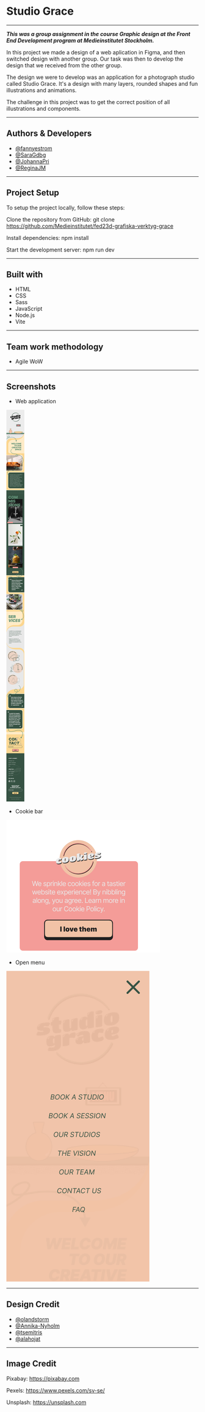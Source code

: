 # Studio Grace

---

***This was a group assignment in the course Graphic design at the Front End Development program at Medieinstitutet Stockholm.***

In this project we made a design of a web aplication in Figma, and then switched design with another group. Our task was then to develop the design that we received from the other group.

The design we were to develop was an application for a photograph studio called Studio Grace. It's a design with many layers, rounded shapes and fun illustrations and animations. 

The challenge in this project was to get the correct position of all illustrations and components.

---

## Authors & Developers

- [@fannyestrom](https://github.com/fannyestrom)
- [@SaraGdbg](https://github.com/SaraGdbg)
- [@JohannaPri](https://github.com/JohannaPri)
- [@ReginaJM](https://github.com/ReginaJM)

---

## Project Setup

To setup the project locally, follow these steps:

Clone the repository from GitHub:
git clone https://github.com/Medieinstitutet/fed23d-grafiska-verktyg-grace

Install dependencies:
npm install

Start the development server:
npm run dev

---

## Built with

- HTML
- CSS
- Sass
- JavaScript
- Node.js
- Vite

---

## Team work methodology

- Agile WoW

---

## Screenshots

- Web application

![Web application](./assets/screenshots/Mobile.png)

- Cookie bar

![Cookie](./assets/screenshots/Cookies%20mobile.png)

- Open menu

![Open Menu](./assets/screenshots/Mobile%20menu.png)

---

## Design Credit

- [@olandstorm](https://github.com/olandstorm)
- [@Annika-Nyholm](https://github.com/Annika-Nyholm)
- [@tsemitris](https://github.com/tsemitris)
- [@alahojat](https://github.com/alahojat)

---

## Image Credit

Pixabay: https://pixabay.com

Pexels: https://www.pexels.com/sv-se/

Unsplash: https://unsplash.com



